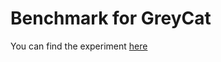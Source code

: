 # Benchmark for GreyCat
You can find the experiment [here](src/main/java/greycat/bench/newGraphExp/Experiment.java)
